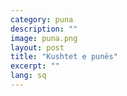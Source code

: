 ```yaml
---
category: puna
description: ""
image: puna.png
layout: post
title: "Kushtet e punës"
excerpt: ""
lang: sq
---
```

<script>
var data = { topics: [
  {
    title: "Kushtet minimale të vendit të punës",
    text: function(){ return $("#part1").html(); }
  }
]};
</script>

<div id="part1" class="hidden">
</div>

<div class="post-content"></div>
